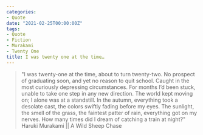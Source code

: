 ```yaml
---
categories:
- Quote
date: "2021-02-25T00:00:00Z"
tags:
- Quote
- Fiction
- Murakami
- Twenty One
title: I was twenty one at the time…
---
```


> "I was twenty-one at the time, about to turn twenty-two. No prospect of graduating soon, and yet no reason to quit school. Caught in the most curiously depressing circumstances. For months I’d been stuck, unable to take one step in any new direction. The world kept moving on; I alone was at a standstill. In the autumn, everything took a desolate cast, the colors swiftly fading before my eyes. The sunlight, the smell of the grass, the faintest patter of rain, everything got on my nerves. How many times did I dream of catching a train at night?"
Haruki Murakami || A Wild Sheep Chase